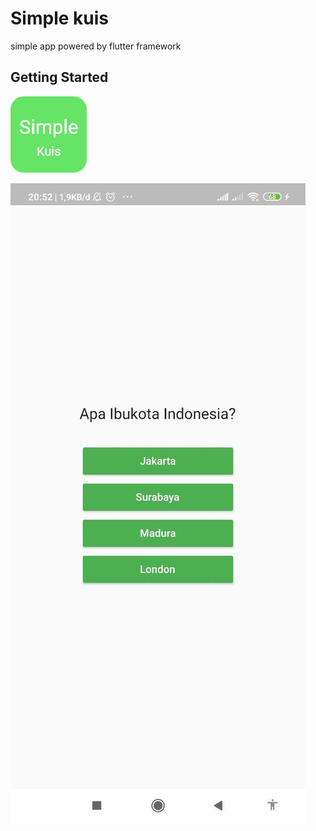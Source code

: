 # Simple kuis

simple app powered by flutter framework

## Getting Started

![Icon](assets/icon/simple-kuis.png "Icon")

![Screenshot](assets/screenshot.jpg "Screenshot")
